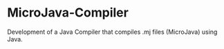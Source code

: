 MicroJava-Compiler
==================

Development of a Java Compiler that compiles .mj files (MicroJava) using Java.
